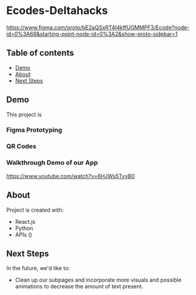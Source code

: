 # Ecodes-Deltahacks

https://www.figma.com/proto/bE2aQSxRT4I4kffUGMMPF3/Ecode?node-id=0%3A68&starting-point-node-id=0%3A2&show-proto-sidebar=1

## Table of contents
* [Demo](#demo)
* [About](#about)
* [Next Steps](#next-steps)

## Demo
This project is 
### Figma Prototyping
### QR Codes 
### Walkthrough Demo of our App
https://www.youtube.com/watch?v=6HJWs5TyyB0



	
## About
Project is created with:
* React.js
* Python
* APIs ()

	


## Next Steps
In the future, we'd like to:
* Clean up our subpages and incorporate more visuals and possible animations to decrease the amount of text present.




